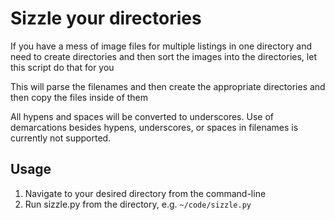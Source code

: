 # Sizzle your directories

If you have a mess of image files for multiple listings in
one directory and need to create directories and then
sort the images into the directories, let this script
do that for you

This will parse the filenames and then create the appropriate
directories and then copy the files inside of them

All hypens and spaces will be converted to underscores.
Use of demarcations besides hypens, underscores, or spaces 
in filenames is currently not supported. 

## Usage
1) Navigate to your desired directory from the command-line
1) Run sizzle.py from the directory, e.g. `~/code/sizzle.py`